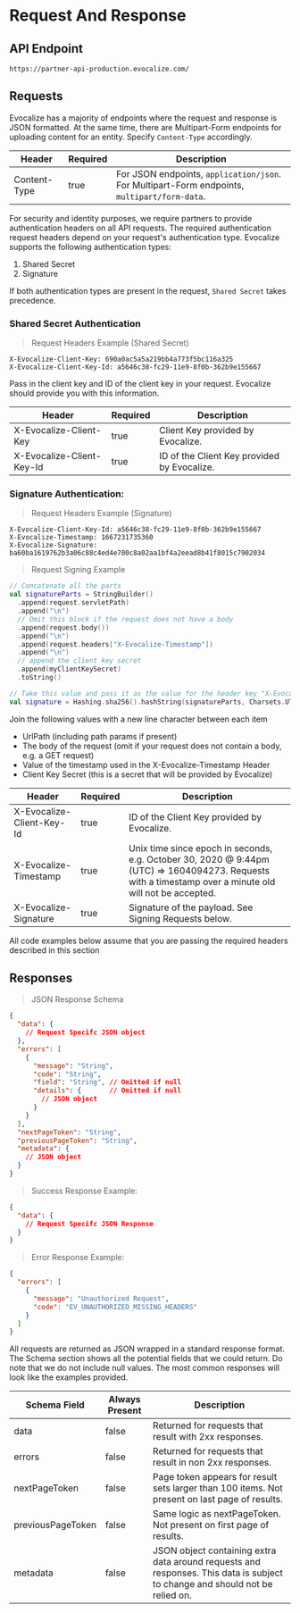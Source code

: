 # Request And Response

## API Endpoint

`https://partner-api-production.evocalize.com/`

## Requests

Evocalize has a majority of endpoints where the request and response is JSON formatted. At the same time, there are
Multipart-Form endpoints for uploading content for an entity. Specify `Content-Type` accordingly.

| Header       | Required | Description                                                                                  |
|--------------|----------|----------------------------------------------------------------------------------------------|
| Content-Type | true     | For JSON endpoints, `application/json`. For Multipart-Form endpoints, `multipart/form-data`. |

For security and identity purposes, we require partners to provide authentication headers on all API requests. The
required authentication request headers depend on your request's authentication type. Evocalize supports the following
authentication types:

1. Shared Secret
2. Signature

If both authentication types are present in the request, `Shared Secret` takes precedence.

### Shared Secret Authentication

> Request Headers Example (Shared Secret)

```text
X-Evocalize-Client-Key: 690a0ac5a5a219bb4a773f5bc116a325
X-Evocalize-Client-Key-Id: a5646c38-fc29-11e9-8f0b-362b9e155667
```

Pass in the client key and ID of the client key in your request. Evocalize should provide you with this information.

| Header                    | Required | Description                                 |
|---------------------------|----------|---------------------------------------------|
| X-Evocalize-Client-Key    | true     | Client Key provided by Evocalize.           |
| X-Evocalize-Client-Key-Id | true     | ID of the Client Key provided by Evocalize. |

### Signature Authentication:

> Request Headers Example (Signature)

```text
X-Evocalize-Client-Key-Id: a5646c38-fc29-11e9-8f0b-362b9e155667
X-Evocalize-Timestamp: 1667231735360
X-Evocalize-Signature: ba60ba1619762b3a06c88c4ed4e700c8a02aa1bf4a2eead8b41f8015c7902034
``` 

> Request Signing Example

```kotlin
// Concatenate all the parts
val signatureParts = StringBuilder()
  .append(request.servletPath)
  .append("\n")
  // Omit this block if the request does not have a body
  .append(request.body())
  .append("\n")
  .append(request.headers["X-Evocalize-Timestamp"])
  .append("\n")
  // append the client key secret
  .append(myClientKeySecret)
  .toString()

// Take this value and pass it as the value for the header key "X-Evocalize-Signature"
val signature = Hashing.sha256().hashString(signatureParts, Charsets.UTF_8)
```

Join the following values with a new line character between each item

- UrlPath (including path params if present)
- The body of the request (omit if your request does not contain a body, e.g. a GET request)
- Value of the timestamp used in the X-Evocalize-Timestamp Header
- Client Key Secret (this is a secret that will be provided by Evocalize)

| Header                    | Required | Description                                                                                                                                             |
|---------------------------|----------|---------------------------------------------------------------------------------------------------------------------------------------------------------|
| X-Evocalize-Client-Key-Id | true     | ID of the Client Key provided by Evocalize.                                                                                                             |
| X-Evocalize-Timestamp     | true     | Unix time since epoch in seconds, e.g. October 30, 2020 @ 9:44pm (UTC) => 1604094273. Requests with a timestamp over a minute old will not be accepted. |
| X-Evocalize-Signature     | true     | Signature of the payload. See Signing Requests below.                                                                                                   |

<aside class="notice">All code examples below assume that you are passing the required headers described in this section</aside>

## Responses

> JSON Response Schema

```json
{
  "data": {
    // Request Specifc JSON object
  },
  "errors": [
    {
      "message": "String",
      "code": "String",
      "field": "String", // Omitted if null
      "details": {       // Omitted if null
        // JSON object
      }
    }
  ],
  "nextPageToken": "String",
  "previousPageToken": "String",
  "metadata": {
    // JSON object
  }
}
```

> Success Response Example:

```json
{
  "data": {
    // Request Specifc JSON Response
  }
}
```

> Error Response Example:

```json
{
  "errors": [
    {
      "message": "Unauthorized Request",
      "code": "EV_UNAUTHORIZED_MISSING_HEADERS"
    }
  ]
}
```

All requests are returned as JSON wrapped in a standard response format. The Schema section shows all the potential
fields that we could return. Do note that we do not include null values. The most common responses will look like the
examples provided.

| Schema Field      | Always Present | Description                                                                                                                  |
|-------------------|----------------|------------------------------------------------------------------------------------------------------------------------------|
| data              | false          | Returned for requests that result with 2xx responses.                                                                        |
| errors            | false          | Returned for requests that result in non 2xx responses.                                                                      |
| nextPageToken     | false          | Page token appears for result sets larger than 100 items. Not present on last page of results.                               |
| previousPageToken | false          | Same logic as nextPageToken. Not present on first page of results.                                                           |
| metadata          | false          | JSON object containing extra data around requests and responses. This data is subject to change and should not be relied on. |
